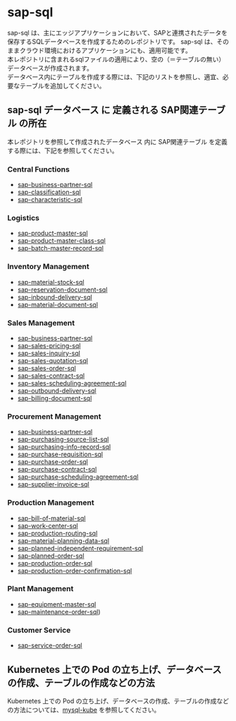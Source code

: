 # sap-sql  
sap-sql は、主にエッジアプリケーションにおいて、SAPと連携されたデータを保存するSQLデータベースを作成するためのレポジトリです。
sap-sql は、そのままクラウド環境におけるアプリケーションにも、適用可能です。  
本レポジトリに含まれるsqlファイルの適用により、空の（＝テーブルの無い）データベースが作成されます。  
データベース内にテーブルを作成する際には、下記のリストを参照し、適宜、必要なテーブルを追加してください。  

## sap-sql データベース に 定義される SAP関連テーブル の所在
本レポジトリを参照して作成されたデータベース 内に SAP関連テーブル を定義する際には、下記を参照してください。  

### Central Functions

* [sap-business-partner-sql](https://github.com/latonaio/sap-business-partner-sql)
* [sap-classification-sql](https://github.com/latonaio/sap-classification-sql)
* [sap-characteristic-sql](https://github.com/latonaio/sap-characteristic-sql)

### Logistics  

* [sap-product-master-sql](https://github.com/latonaio/sap-product-master-sql)
* [sap-product-master-class-sql](https://github.com/latonaio/sap-product-master-class-sql)  
* [sap-batch-master-record-sql](https://github.com/latonaio/sap-batch-master-record-sql) 

### Inventory Management  

* [sap-material-stock-sql](https://github.com/latonaio/sap-material-stock-sql)  
* [sap-reservation-document-sql](https://github.com/latonaio/sap-reservation-document-sql)  
* [sap-inbound-delivery-sql](https://github.com/latonaio/sap-inbound-delivery-sql)
* [sap-material-document-sql](https://github.com/latonaio/sap-material-document-sql)

### Sales Management

* [sap-business-partner-sql](https://github.com/latonaio/sap-business-partner-sql)  
* [sap-sales-pricing-sql](https://github.com/latonaio/sap-sales-pricing-sql)  
* [sap-sales-inquiry-sql](https://github.com/latonaio/sap-sales-inquiry-sql)
* [sap-sales-quotation-sql](https://github.com/latonaio/sap-sales-quotation-sql)
* [sap-sales-order-sql](https://github.com/latonaio/sap-sales-order-sql)  
* [sap-sales-contract-sql](https://github.com/latonaio/sap-sales-contract-sql)
* [sap-sales-scheduling-agreement-sql](https://github.com/latonaio/sap-sales-scheduling-agreement-sql)
* [sap-outbound-delivery-sql](https://github.com/latonaio/sap-outbound-delivery-sql)  
* [sap-billing-document-sql](https://github.com/latonaio/sap-billing-document-sql)  

### Procurement Management

* [sap-business-partner-sql](https://github.com/latonaio/sap-business-partner-sql)
* [sap-purchasing-source-list-sql](https://github.com/latonaio/sap-purchasing-source-list-sql)  
* [sap-purchasing-info-record-sql](https://github.com/latonaio/sap-purchasing-info-record-sql) 
* [sap-purchase-requisition-sql](https://github.com/latonaio/sap-purchase-requisition-sql) 
* [sap-purchase-order-sql](https://github.com/latonaio/sap-purchase-order-sql)
* [sap-purchase-contract-sql](https://github.com/latonaio/sap-purchase-contract-sql)
* [sap-purchase-scheduling-agreement-sql](https://github.com/latonaio/sap-purchase-scheduling-agreement-sql)
* [sap-supplier-invoice-sql](https://github.com/latonaio/sap-supplier-invoice-sql)

### Production Management  

* [sap-bill-of-material-sql](https://github.com/latonaio/sap-bill-of-material-sql)  
* [sap-work-center-sql](https://github.com/latonaio/sap-work-center-sql)  
* [sap-production-routing-sql](https://github.com/latonaio/sap-production-routing-sql)  
* [sap-material-planning-data-sql](https://github.com/latonaio/sap-material-planning-data-sql)  
* [sap-planned-independent-requirement-sql](https://github.com/latonaio/sap-planned-independent-requirement-sql)  
* [sap-planned-order-sql](https://github.com/latonaio/sap-planned-order-sql)
* [sap-production-order-sql](https://github.com/latonaio/sap-production-order-sql)   
* [sap-production-order-confirmation-sql](https://github.com/latonaio/sap-production-order-confirmation-sql)  

### Plant Management  

* [sap-equipment-master-sql](https://github.com/latonaio/sap-equipment-master-sql)  
* [sap-maintenance-order-sql](https://github.com/latonaio/sap-maintenance-order-sql))

### Customer Service

* [sap-service-order-sql](https://github.com/latonaio/sap-service-order-sql)


## Kubernetes 上での Pod の立ち上げ、データベースの作成、テーブルの作成などの方法  
Kubernetes 上での Pod の立ち上げ、データベースの作成、テーブルの作成などの方法については、[mysql-kube](https://github.com/latonaio/mysql-kube) を参照してください。  

